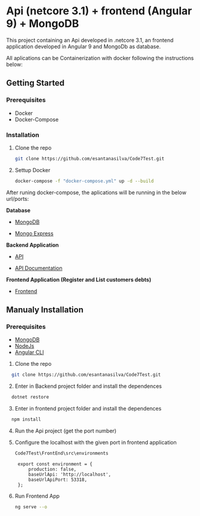 # Api (netcore 3.1) + frontend (Angular 9) + MongoDB

This project containing an Api developed in .netcore 3.1, an frontend application developed in Angular 9 and MongoDb as database.

All aplications can be Containerization with docker following the instructions below:

## Getting Started
### Prerequisites
* Docker
* Docker-Compose

### Installation

1. Clone the repo
   ```sh
   git clone https://github.com/esantanasilva/Code7Test.git
   ```

2. Settup Docker
    ```sh
   docker-compose -f "docker-compose.yml" up -d --build
   ```

After runing docker-compose, the aplications will be running in the below url/ports:

**Database**

* [MongoDB](http://localhost:27017)    

* [Mongo Express](http://localhost:8081)

**Backend Application**

* [API](http://localhost:8082)

* [API Documentation](http://localhost:8082/swagger/index.html)

**Frontend Application (Register and List customers debts)**
* [Frontend](http://localhost:8083)

## Manualy Installation

### Prerequisites
* [MongoDB](https://docs.mongodb.com/manual/installation/)
* [NodeJs](https://nodejs.org/en/)
* [Angular CLI](https://angular.io/guide/setup-local#install-the-angular-cli)

1. Clone the repo
 ```sh
   git clone https://github.com/esantanasilva/Code7Test.git
   ```
2. Enter in Backend project folder and install the dependences
 ```sh
   dotnet restore
   ```
3. Enter in frontend project folder and install the dependences
 ```sh
   npm install  
   ```
4. Run the Api project (get the port number)

5. Configure the localhost with the given port in frontend application 
    ```sh
    Code7Test\FrontEnd\src\environments
   ```
   ```
    export const environment = {
        production: false,
        baseUrlApi: 'http://localhost',
        baseUrlApiPort: 53318,
    };
   ```
6. Run Frontend App
    ```sh
    ng serve --o
   ```
